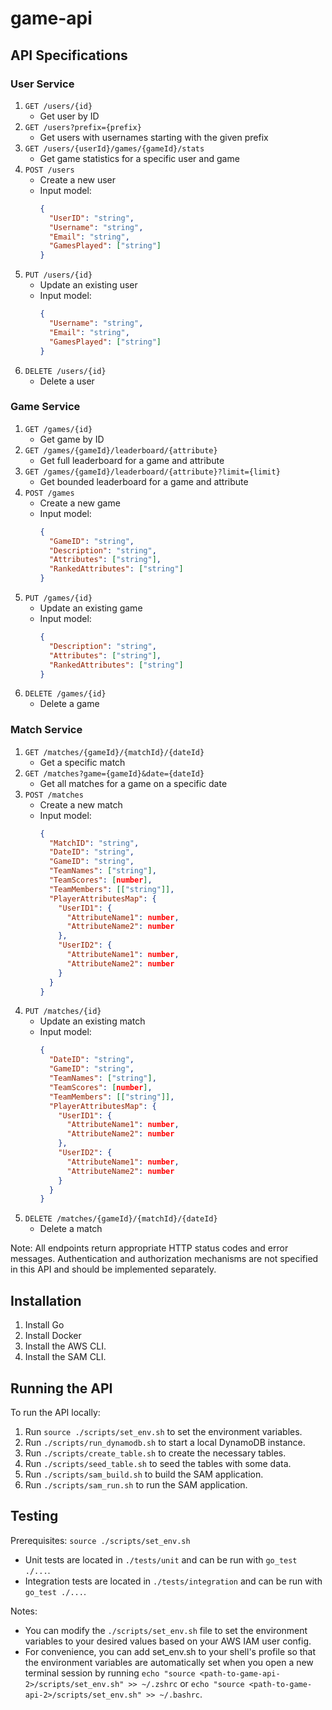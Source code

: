 # game-api

## API Specifications

### User Service

1. `GET /users/{id}`
   - Get user by ID
2. `GET /users?prefix={prefix}`
   - Get users with usernames starting with the given prefix
3. `GET /users/{userId}/games/{gameId}/stats`
   - Get game statistics for a specific user and game
4. `POST /users`
   - Create a new user
   - Input model:
     ```json
     {
       "UserID": "string",
       "Username": "string",
       "Email": "string",
       "GamesPlayed": ["string"]
     }
     ```
5. `PUT /users/{id}`
   - Update an existing user
   - Input model:
     ```json
     {
       "Username": "string",
       "Email": "string",
       "GamesPlayed": ["string"]
     }
     ```
6. `DELETE /users/{id}`
   - Delete a user

### Game Service

1. `GET /games/{id}`
   - Get game by ID
2. `GET /games/{gameId}/leaderboard/{attribute}`
   - Get full leaderboard for a game and attribute
3. `GET /games/{gameId}/leaderboard/{attribute}?limit={limit}`
   - Get bounded leaderboard for a game and attribute
4. `POST /games`
   - Create a new game
   - Input model:
     ```json
     {
       "GameID": "string",
       "Description": "string",
       "Attributes": ["string"],
       "RankedAttributes": ["string"]
     }
     ```
5. `PUT /games/{id}`
   - Update an existing game
   - Input model:
     ```json
     {
       "Description": "string",
       "Attributes": ["string"],
       "RankedAttributes": ["string"]
     }
     ```
6. `DELETE /games/{id}`
   - Delete a game

### Match Service

1. `GET /matches/{gameId}/{matchId}/{dateId}`
   - Get a specific match
2. `GET /matches?game={gameId}&date={dateId}`
   - Get all matches for a game on a specific date
3. `POST /matches`
   - Create a new match
   - Input model:
     ```json
     {
       "MatchID": "string",
       "DateID": "string",
       "GameID": "string",
       "TeamNames": ["string"],
       "TeamScores": [number],
       "TeamMembers": [["string"]],
       "PlayerAttributesMap": {
         "UserID1": {
           "AttributeName1": number,
           "AttributeName2": number
         },
         "UserID2": {
           "AttributeName1": number,
           "AttributeName2": number
         }
       }
     }
     ```
4. `PUT /matches/{id}`
   - Update an existing match
   - Input model:
     ```json
     {
       "DateID": "string",
       "GameID": "string",
       "TeamNames": ["string"],
       "TeamScores": [number],
       "TeamMembers": [["string"]],
       "PlayerAttributesMap": {
         "UserID1": {
           "AttributeName1": number,
           "AttributeName2": number
         },
         "UserID2": {
           "AttributeName1": number,
           "AttributeName2": number
         }
       }
     }
     ```
5. `DELETE /matches/{gameId}/{matchId}/{dateId}`
   - Delete a match

Note: All endpoints return appropriate HTTP status codes and error messages. Authentication and authorization mechanisms are not specified in this API and should be implemented separately.

## Installation

1. Install Go
2. Install Docker
3. Install the AWS CLI.
4. Install the SAM CLI.

## Running the API

To run the API locally:

1. Run `source ./scripts/set_env.sh` to set the environment variables.
2. Run `./scripts/run_dynamodb.sh` to start a local DynamoDB instance.
3. Run `./scripts/create_table.sh` to create the necessary tables.
4. Run `./scripts/seed_table.sh` to seed the tables with some data.
5. Run `./scripts/sam_build.sh` to build the SAM application.
6. Run `./scripts/sam_run.sh` to run the SAM application.

## Testing
Prerequisites: `source ./scripts/set_env.sh`
- Unit tests are located in `./tests/unit` and can be run with `go_test ./...`.
- Integration tests are located in `./tests/integration` and can be run with `go_test ./...`.

Notes:
- You can modify the `./scripts/set_env.sh` file to set the environment variables to your desired values based on your AWS IAM user config.
- For convenience, you can add set_env.sh to your shell's profile so that the environment variables are automatically set when you open a new terminal session by running `echo "source <path-to-game-api-2>/scripts/set_env.sh" >> ~/.zshrc` or `echo "source <path-to-game-api-2>/scripts/set_env.sh" >> ~/.bashrc`.